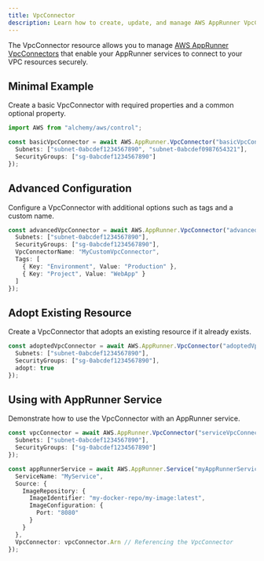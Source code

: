 ```yaml
---
title: VpcConnector
description: Learn how to create, update, and manage AWS AppRunner VpcConnectors using Alchemy Cloud Control.
---
```



The VpcConnector resource allows you to manage [AWS AppRunner VpcConnectors](https://docs.aws.amazon.com/apprunner/latest/userguide/) that enable your AppRunner services to connect to your VPC resources securely.

## Minimal Example

Create a basic VpcConnector with required properties and a common optional property.

```ts
import AWS from "alchemy/aws/control";

const basicVpcConnector = await AWS.AppRunner.VpcConnector("basicVpcConnector", {
  Subnets: ["subnet-0abcdef1234567890", "subnet-0abcdef0987654321"],
  SecurityGroups: ["sg-0abcdef1234567890"]
});
```

## Advanced Configuration

Configure a VpcConnector with additional options such as tags and a custom name.

```ts
const advancedVpcConnector = await AWS.AppRunner.VpcConnector("advancedVpcConnector", {
  Subnets: ["subnet-0abcdef1234567890"],
  SecurityGroups: ["sg-0abcdef1234567890"],
  VpcConnectorName: "MyCustomVpcConnector",
  Tags: [
    { Key: "Environment", Value: "Production" },
    { Key: "Project", Value: "WebApp" }
  ]
});
```

## Adopt Existing Resource

Create a VpcConnector that adopts an existing resource if it already exists.

```ts
const adoptedVpcConnector = await AWS.AppRunner.VpcConnector("adoptedVpcConnector", {
  Subnets: ["subnet-0abcdef1234567890"],
  SecurityGroups: ["sg-0abcdef1234567890"],
  adopt: true
});
```

## Using with AppRunner Service

Demonstrate how to use the VpcConnector with an AppRunner service.

```ts
const vpcConnector = await AWS.AppRunner.VpcConnector("serviceVpcConnector", {
  Subnets: ["subnet-0abcdef1234567890"],
  SecurityGroups: ["sg-0abcdef1234567890"]
});

const appRunnerService = await AWS.AppRunner.Service("myAppRunnerService", {
  ServiceName: "MyService",
  Source: {
    ImageRepository: {
      ImageIdentifier: "my-docker-repo/my-image:latest",
      ImageConfiguration: {
        Port: "8080"
      }
    }
  },
  VpcConnector: vpcConnector.Arn // Referencing the VpcConnector
});
```
